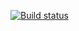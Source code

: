 [![Build status](https://ci.appveyor.com/api/projects/status/c4p9550qa65ymefa?svg=true)](https://ci.appveyor.com/project/persikfloro/cardorder)

